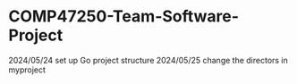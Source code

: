 # COMP47250-Team-Software-Project

2024/05/24 set up Go project structure
2024/05/25 change the directors in myproject
